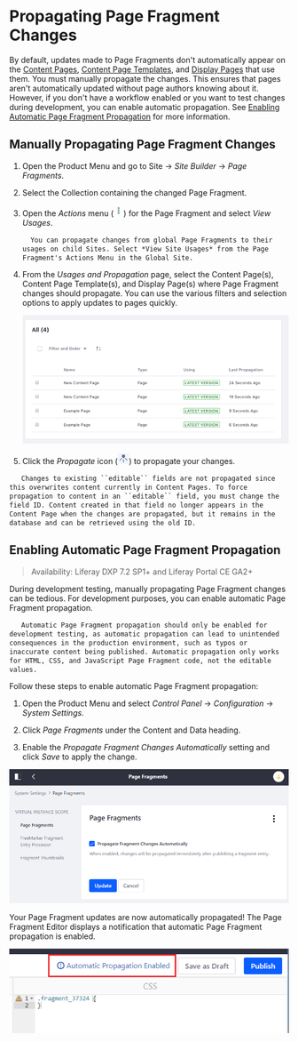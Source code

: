 # Propagating Page Fragment Changes

By default, updates made to Page Fragments don't automatically appear on the [Content Pages](../../creating-pages/building-and-managing-content-pages/content-pages-overview.md), [Content Page Templates](../../creating-pages/adding-pages/creating-a-page-template.md), and [Display Pages](./using-display-page-templates/creating-and-managing-display-page-templates.md) that use them. You must manually propagate the changes. This ensures that pages aren't automatically updated without page authors knowing about it. However, if you don't have a workflow enabled or you want to test changes during development, you can enable automatic propagation. See [Enabling Automatic Page Fragment Propagation](#enabling-automatic-page-fragment-propagation) for more information.

## Manually Propagating Page Fragment Changes

1. Open the Product Menu and go to Site &rarr; _Site Builder_ &rarr; _Page Fragments_.

1. Select the Collection containing the changed Page Fragment.

1. Open the _Actions_ menu (![Actions](../../../images/icon-actions.png)) for the Page Fragment and select _View Usages_.

    ```note::
      You can propagate changes from global Page Fragments to their usages on child Sites. Select *View Site Usages* from the Page Fragment's Actions Menu in the Global Site.
    ```

1. From the _Usages and Propagation_ page, select the Content Page(s), Content Page Template(s), and Display Page(s) where Page Fragment changes should propagate. You can use the various filters and selection options to apply updates to pages quickly.

    ![The Usages and Propagation page shows the pages updated by the propagation.](./propagating-page-fragment-changes/images/01.png)

1. Click the _Propagate_ icon (![Propagate](../../../images/icon-propagate.png)) to propagate your changes.

```note::
   Changes to existing ``editable`` fields are not propagated since this overwrites content currently in Content Pages. To force propagation to content in an ``editable`` field, you must change the field ID. Content created in that field no longer appears in the Content Page when the changes are propagated, but it remains in the database and can be retrieved using the old ID.
```

## Enabling Automatic Page Fragment Propagation

> Availability: Liferay DXP 7.2 SP1+ and Liferay Portal CE GA2+

During development testing, manually propagating Page Fragment changes can be tedious. For development purposes, you can enable automatic Page Fragment propagation.

```warning::
   Automatic Page Fragment propagation should only be enabled for development testing, as automatic propagation can lead to unintended consequences in the production environment, such as typos or inaccurate content being published. Automatic propagation only works for HTML, CSS, and JavaScript Page Fragment code, not the editable values.
```

Follow these steps to enable automatic Page Fragment propagation:

1. Open the Product Menu and select _Control Panel_ &rarr; _Configuration_ &rarr; _System Settings_.

1. Click _Page Fragments_ under the Content and Data heading.

1. Enable the _Propagate Fragment Changes Automatically_ setting and click _Save_ to apply the change.

![Once Page Fragment propagation is enabled, developers can propagate Page Fragment changes to all pages using them automatically.](./propagating-page-fragment-changes/images/02.png)

Your Page Fragment updates are now automatically propagated! The Page Fragment Editor displays a notification that automatic Page Fragment propagation is enabled.

![You're notified when automatic propagation is enabled.](./propagating-page-fragment-changes/images/03.png)
